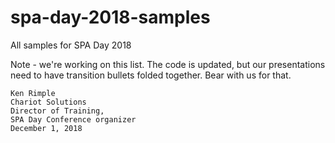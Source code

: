 # spa-day-2018-samples
All samples for SPA Day 2018

Note - we're working on this list. The code is updated, but our presentations need to have transition bullets folded together. Bear with us for that.

```
Ken Rimple
Chariot Solutions
Director of Training,
SPA Day Conference organizer
December 1, 2018
```
